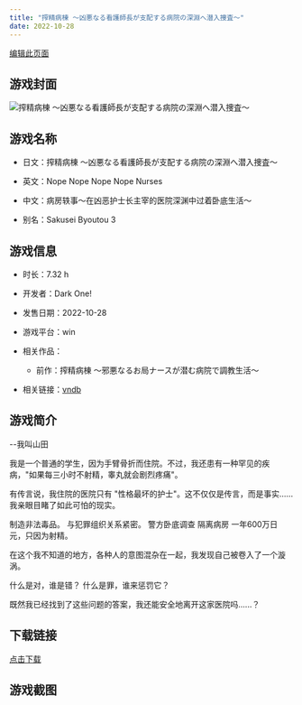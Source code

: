 ```yaml
---
title: "搾精病棟 ～凶悪なる看護師長が支配する病院の深淵へ潜入捜査～"
date: 2022-10-28
---
```

[编辑此页面](https://github.com/ACG-3/ADV3-source/blob/main/source/_posts/games/%E6%90%BE%E7%B2%BE%E7%97%85%E6%A3%9F%20%EF%BD%9E%E5%87%B6%E6%82%AA%E3%81%AA%E3%82%8B%E7%9C%8B%E8%AD%B7%E5%B8%AB%E9%95%B7%E3%81%8C%E6%94%AF%E9%85%8D%E3%81%99%E3%82%8B%E7%97%85%E9%99%A2%E3%81%AE%E6%B7%B1%E6%B7%B5%E3%81%B8%E6%BD%9C%E5%85%A5%E6%8D%9C%E6%9F%BB%EF%BD%9E.md)

## 游戏封面

![搾精病棟 ～凶悪なる看護師長が支配する病院の深淵へ潜入捜査～](https%3A//pan.timero.xyz/onedrive/img_lib_001/%E6%90%BE%E7%B2%BE%E7%97%85%E6%A3%9F%20%EF%BD%9E%E5%87%B6%E6%82%AA%E3%81%AA%E3%82%8B%E7%9C%8B%E8%AD%B7%E5%B8%AB%E9%95%B7%E3%81%8C%E6%94%AF%E9%85%8D%E3%81%99%E3%82%8B%E7%97%85%E9%99%A2%E3%81%AE%E6%B7%B1%E6%B7%B5%E3%81%B8%E6%BD%9C%E5%85%A5%E6%8D%9C%E6%9F%BB%EF%BD%9E_cover.avif)


## 游戏名称

- 日文：搾精病棟 ～凶悪なる看護師長が支配する病院の深淵へ潜入捜査～
- 英文：Nope Nope Nope Nope Nurses
- 中文：病房轶事～在凶恶护士长主宰的医院深渊中过着卧底生活～

- 别名：Sakusei Byoutou 3


## 游戏信息

- 时长：7.32 h
- 开发者：Dark One!
- 发售日期：2022-10-28
- 游戏平台：win
- 相关作品：
   - 前作：搾精病棟 ～邪悪なるお局ナースが潜む病院で調教生活～

- 相关链接：[vndb](https://vndb.org/v36663)


## 游戏简介

--我叫山田

我是一个普通的学生，因为手臂骨折而住院。不过，我还患有一种罕见的疾病，"如果每三小时不射精，睾丸就会剧烈疼痛"。

有传言说，我住院的医院只有 "性格最坏的护士"。这不仅仅是传言，而是事实......我亲眼目睹了如此可怕的现实。

制造非法毒品。
与犯罪组织关系紧密。
警方卧底调查
隔离病房
一年600万日元，只因为射精。

在这个我不知道的地方，各种人的意图混杂在一起，我发现自己被卷入了一个漩涡。

什么是对，谁是错？
什么是罪，谁来惩罚它？

既然我已经找到了这些问题的答案，我还能安全地离开这家医院吗......？




## 下载链接

[点击下载](https://pan.timero.xyz/onedrive/adv_lib_001/%E6%90%BE%E7%B2%BE%E7%97%85%E6%A3%9F%20%EF%BD%9E%E5%87%B6%E6%82%AA%E3%81%AA%E3%82%8B%E7%9C%8B%E8%AD%B7%E5%B8%AB%E9%95%B7%E3%81%8C%E6%94%AF%E9%85%8D%E3%81%99%E3%82%8B%E7%97%85%E9%99%A2%E3%81%AE%E6%B7%B1%E6%B7%B5%E3%81%B8%E6%BD%9C%E5%85%A5%E6%8D%9C%E6%9F%BB%EF%BD%9E)


## 游戏截图


